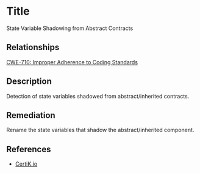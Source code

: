 # Title 
State Variable Shadowing from Abstract Contracts

## Relationships 
[CWE-710: Improper Adherence to Coding Standards](https://cwe.mitre.org/data/definitions/710.html)

## Description 
Detection of state variables shadowed from abstract/inherited contracts.

## Remediation
Rename the state variables that shadow the abstract/inherited component.

## References 
* [CertiK.io](https://certik.io)